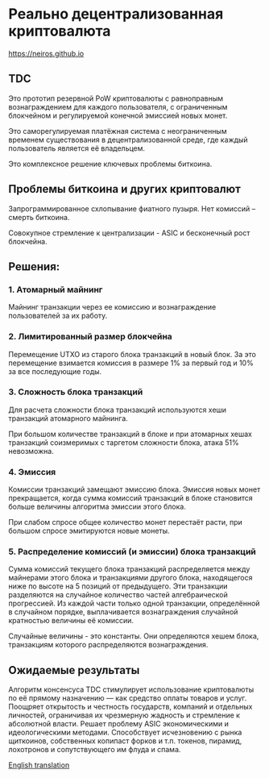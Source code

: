 Реально децентрализованная криптовалюта
=====================================

https://neiros.github.io

TDC 
---

Это прототип резервной PoW криптовалюты с равноправным вознаграждением для каждого пользователя, с ограниченным блокчейном и регулируемой конечной эмиссией новых монет.

Это саморегулируемая платёжная система с неограниченным временем существования в децентрализованной среде, где каждый пользователь является её владельцем.

Это комплексное решение ключевых проблемы биткоина.


Проблемы биткоина и других криптовалют
--------------------------------------

Запрограммированное схлопывание фиатного пузыря. Нет комиссий – смерть биткоина.

Совокупное стремление к централизации - ASIC и бесконечный рост блокчейна.



Решения:
--------

### 1. Атомарный майнинг

Майнинг транзакции через ее комиссию и вознаграждение пользователей за их работу.


### 2. Лимитированный размер блокчейна

Перемещение UTXO из старого блока транзакций в новый блок.
За это перемещение взимается комиссия в размере 1% за первый год и 10% за все последующие годы.


### 3. Сложность блока транзакций

Для расчета сложности блока транзакций используются хеши транзакций атомарного майнинга.

При большом количестве транзакций в блоке и при атомарных хешах транзакций соизмеримых с таргетом сложности блока, атака 51% невозможна.


### 4. Эмиссия

Комиссии транзакций замещают эмиссию блока. Эмиссия новых монет прекращается, когда сумма комиссий транзакций в блоке становится больше величины алгоритма эмиссии этого блока.

При слабом спросе общее количество монет перестаёт расти, при большом спросе эмитируются новые монеты.


### 5. Распределение комиссий (и эмиссии) блока транзакций

Сумма комиссий текущего блока транзакций распределяется между майнерами этого блока и транзакциями другого блока, находящегося ниже по высоте на 5 позиций от предыдущего. Эти транзакции разделяются на случайное количество частей алгебраической прогрессией. Из каждой части только одной транзакции, определённой в случайном порядке, выплачивается вознаграждения случайной кратностью величины её комиссии.

Случайные величины - это константы. Они определяются хешем блока, транзакциям которого распределяются вознаграждения.



Ожидаемые результаты
--------------------

Алгоритм консенсуса TDC стимулирует использование криптовалюты по её прямому назначению — как средство оплаты товаров и услуг. Поощряет открытость и честность государств, компаний и отдельных личностей, ограничивая их чрезмерную жадность и стремление к абсолютной власти. Решает проблему ASIC экономическими и идеологическими методами. Способствует исчезновению с рынка щиткоинов, собственных копипаст форков и т.п. токенов, пирамид, лохотронов и сопутствующего им флуда и спама.



[English translation](https://github.com/neiros/TDC/blob/TDC/README.md)

